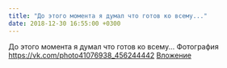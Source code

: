 ```yaml
---
title: "До этого момента я думал что готов ко всему..."
date: 2018-12-30 16:55:00 +0300
---
```


До этого момента я думал что готов ко всему...
Фотография
<a class="vk-attach" href="https://vk.com/photo41076938_456244442">https://vk.com/photo41076938_456244442</a>
<a class="vk-attach" href="https://vk.com/photo41076938_456244442">Вложение</a>
